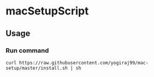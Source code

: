 # macSetupScript

## Usage
### Run command
``curl https://raw.githubusercontent.com/yogiraj99/mac-setup/master/install.sh | sh``
